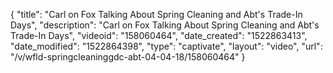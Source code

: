{
    "title": "Carl on Fox Talking About Spring Cleaning and Abt's Trade-In Days",
    "description": "Carl on Fox Talking About Spring Cleaning and Abt's Trade-In Days",
    "videoid": "158060464",
    "date_created": "1522863413",
    "date_modified": "1522864398",
    "type": "captivate",
    "layout": "video",
    "url": "\/v\/wfld-springcleaninggdc-abt-04-04-18\/158060464"
}